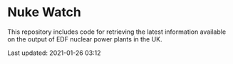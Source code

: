 # Nuke Watch

This repository includes code for retrieving the latest information available on the output of EDF nuclear power plants in the UK.

Last updated: 2021-01-26 03:12